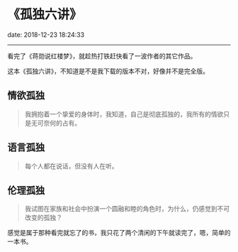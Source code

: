 # 《孤独六讲》
date: 2018-12-23 18:24:33

---

看完了《蒋勋说红楼梦》，就趁热打铁赶快看了一波作者的其它作品。

这本《孤独六讲》，不知道是不是我下载的版本不对，好像并不是完全版。

## 情欲孤独

>我拥抱着一个挚爱的身体时，我知道，自己是彻底孤独的，我所有的情欲只是无可奈何的占有。

## 语言孤独

>每个人都在说话，但没有人在听。

## 伦理孤独

>我试图在家族和社会中扮演一个圆融和睦的角色时，为什么，仍感觉到不可改变的孤独？


感觉是属于那种看完就忘了的书，我只花了两个清闲的下午就读完了，嗯，简单的一本书。